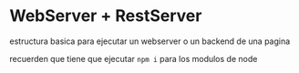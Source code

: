 # WebServer + RestServer

estructura basica para ejecutar un webserver o un backend de una pagina

recuerden que tiene que ejecutar ```npm i``` para los modulos de node